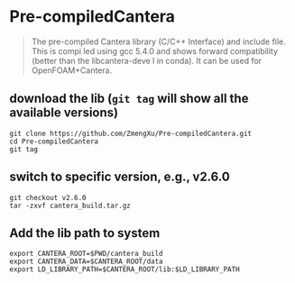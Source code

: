 # Pre-compiledCantera
> The pre-compiled Cantera library (C/C++ Interface) and include file. This is compi
led using gcc 5.4.0 and shows forward compatibility (better than the libcantera-deve
l in conda). It can be used for OpenFOAM+Cantera.

## download the lib (`git tag` will show all the available versions)
```
git clone https://github.com/ZmengXu/Pre-compiledCantera.git
cd Pre-compiledCantera
git tag
```

## switch to specific version, e.g., v2.6.0
```
git checkout v2.6.0
tar -zxvf cantera_build.tar.gz
```

## Add the lib path to system
```
export CANTERA_ROOT=$PWD/cantera_build
export CANTERA_DATA=$CANTERA_ROOT/data
export LD_LIBRARY_PATH=$CANTERA_ROOT/lib:$LD_LIBRARY_PATH
```

